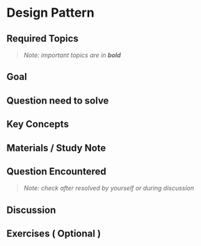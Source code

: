 # Design Pattern

## **Required Topics**

>*Note: important topics are in **bold***


## **Goal**


## **Question need to solve**


## **Key Concepts**


## **Materials / Study Note**


## **Question Encountered**

>*Note: check after resolved by yourself or during discussion*


## **Discussion**


## **Exercises** ( Optional )
